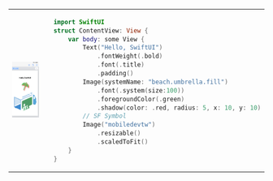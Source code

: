 <table>
  <tr>
    <td style="width:200px">     
<img style="" src="https://raw.githubusercontent.com/ncudemo/web-test-20230923/main/hw1.png">
</td>
<td style="width:200px">

```swift
  import SwiftUI
  struct ContentView: View {
      var body: some View {
          Text("Hello, SwiftUI")
              .fontWeight(.bold)
              .font(.title)
              .padding()
          Image(systemName: "beach.umbrella.fill")
              .font(.system(size:100))
              .foregroundColor(.green)
              .shadow(color: .red, radius: 5, x: 10, y: 10)
          // SF Symbol
          Image("mobiledevtw")
              .resizable()
              .scaledToFit()
      }
  }

```
</td></tr>
</table>





